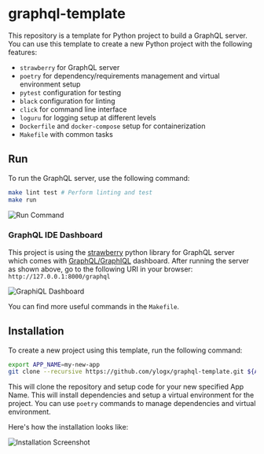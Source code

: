 graphql-template
===============

This repository is a template for Python project to build a GraphQL server.
You can use this template to create a new Python project with the following features:

- `strawberry` for GraphQL server
- `poetry` for dependency/requirements management and virtual environment setup
- `pytest` configuration for testing
- `black` configuration for linting
- `click` for command line interface
- `loguru` for logging setup at different levels
- `Dockerfile` and `docker-compose` setup for containerization
- `Makefile` with common tasks

Run
---

To run the GraphQL server, use the following command:

```bash
make lint test # Perform linting and test
make run
```

![Run Command](https://i.imgur.com/o99zwW1.png)

### GraphQL IDE Dashboard

This project is using the [strawberry](https://github.com/strawberry-graphql/strawberry) python library for GraphQL server which comes with [GraphQL/GraphIQL](https://github.com/graphql/graphiql) dashboard.
After running the server as shown above, go to the following URI in your browser:
`http://127.0.0.1:8000/graphql`

![GraphiQL Dashboard](https://i.imgur.com/qqdZIAz.png)


You can find more useful commands in the `Makefile`.



Installation
------------

To create a new project using this template, run the following command:

```bash
export APP_NAME=my-new-app
git clone --recursive https://github.com/ylogx/graphql-template.git ${APP_NAME} && cd ${APP_NAME} && bin/new-project
```

This will clone the repository and setup code for your new specified App Name.
This will install dependencies and setup a virtual environment for the project.
You can use `poetry` commands to manage dependencies and virtual environment.

Here's how the installation looks like:

![Installation Screenshot](https://i.imgur.com/npEvTcu.png)
